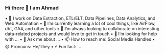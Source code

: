 ### Hi there 👋 I am Ahmad

•	🔭 I work on Data Extraction, ETL/ELT, Data Pipelines, Data Analytics, and Web Automation
•	🌱 I’m currently learning a lot of cool things, like AirFlow, dbt, GA4, and other tools
•	👯 I’m always looking to collaborate on interesting data-related projects and would love to get in touch
•	🤔 I’m looking for help with ...
•	💬 Ask me about ...
•	📫 How to reach me: Social Media Handles
•	😄 Pronouns: He/They
•	⚡ Fun fact: ...
